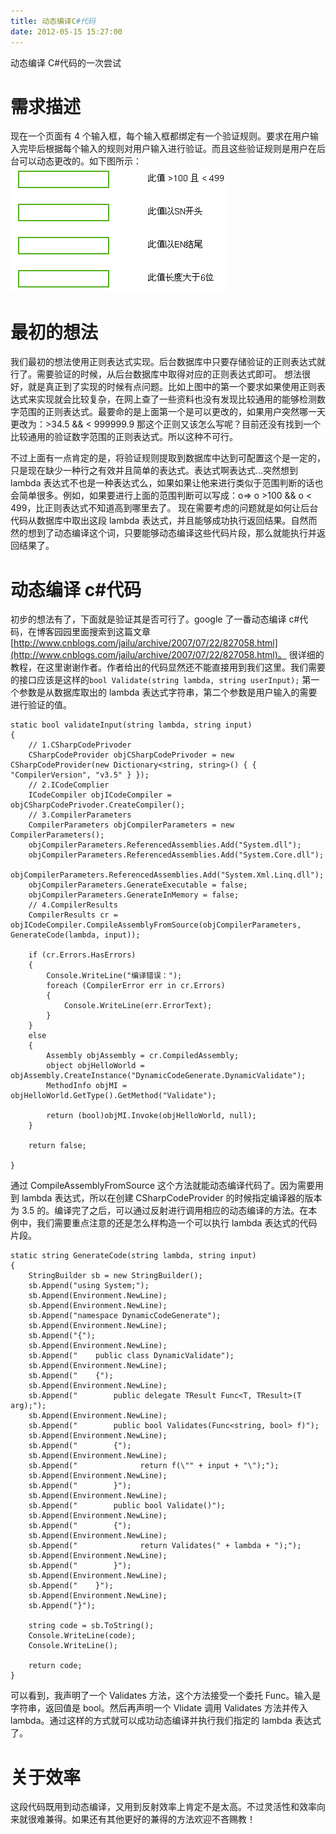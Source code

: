 ```yaml
---
title: 动态编译C#代码
date: 2012-05-15 15:27:00
---
```


动态编译 C#代码的一次尝试

# 需求描述

现在一个页面有 4 个输入框，每个输入框都绑定有一个验证规则。要求在用户输入完毕后根据每个输入的规则对用户输入进行验证。而且这些验证规则是用户在后台可以动态更改的。如下图所示：
<img src="/Images/validate-user-input-by-dynamic-compling-code/1.png"/>

# 最初的想法

我们最初的想法使用正则表达式实现。后台数据库中只要存储验证的正则表达式就行了。需要验证的时候，从后台数据库中取得对应的正则表达式即可。
想法很好，就是真正到了实现的时候有点问题。比如上图中的第一个要求如果使用正则表达式来实现就会比较复杂，在网上查了一些资料也没有发现比较通用的能够检测数字范围的正则表达式。最要命的是上面第一个是可以更改的，如果用户突然哪一天更改为：>34.5 && < 999999.9 那这个正则又该怎么写呢？目前还没有找到一个比较通用的验证数字范围的正则表达式。所以这种不可行。

不过上面有一点肯定的是，将验证规则提取到数据库中达到可配置这个是一定的，只是现在缺少一种行之有效并且简单的表达式。表达式啊表达式...突然想到 lambda 表达式不也是一种表达式么，如果如果让他来进行类似于范围判断的话也会简单很多。例如，如果要进行上面的范围判断可以写成：o=> o >100 && o < 499，比正则表达式不知道高到哪里去了。
现在需要考虑的问题就是如何让后台代码从数据库中取出这段 lambda 表达式，并且能够成功执行返回结果。自然而然的想到了动态编译这个词，只要能够动态编译这些代码片段，那么就能执行并返回结果了。

# 动态编译 c#代码

初步的想法有了，下面就是验证其是否可行了。google 了一番动态编译 c#代码，在博客园园里面搜索到这篇文章[http://www.cnblogs.com/jailu/archive/2007/07/22/827058.html](http://www.cnblogs.com/jailu/archive/2007/07/22/827058.html)。
很详细的教程，在这里谢谢作者。作者给出的代码显然还不能直接用到我们这里。我们需要的接口应该是这样的`bool Validate(string lambda, string userInput);` 第一个参数是从数据库取出的 lambda 表达式字符串，第二个参数是用户输入的需要进行验证的值。

```
static bool validateInput(string lambda, string input)
{
    // 1.CSharpCodePrivoder
    CSharpCodeProvider objCSharpCodePrivoder = new CSharpCodeProvider(new Dictionary<string, string>() { { "CompilerVersion", "v3.5" } });
    // 2.ICodeComplier
    ICodeCompiler objICodeCompiler = objCSharpCodePrivoder.CreateCompiler();
    // 3.CompilerParameters
    CompilerParameters objCompilerParameters = new CompilerParameters();
    objCompilerParameters.ReferencedAssemblies.Add("System.dll");
    objCompilerParameters.ReferencedAssemblies.Add("System.Core.dll");
    objCompilerParameters.ReferencedAssemblies.Add("System.Xml.Linq.dll");
    objCompilerParameters.GenerateExecutable = false;
    objCompilerParameters.GenerateInMemory = false;
    // 4.CompilerResults
    CompilerResults cr = objICodeCompiler.CompileAssemblyFromSource(objCompilerParameters, GenerateCode(lambda, input));

    if (cr.Errors.HasErrors)
    {
        Console.WriteLine("编译错误：");
        foreach (CompilerError err in cr.Errors)
        {
            Console.WriteLine(err.ErrorText);
        }
    }
    else
    {
        Assembly objAssembly = cr.CompiledAssembly;
        object objHelloWorld = objAssembly.CreateInstance("DynamicCodeGenerate.DynamicValidate");
        MethodInfo objMI = objHelloWorld.GetType().GetMethod("Validate");

        return (bool)objMI.Invoke(objHelloWorld, null);
    }

    return false;

}
```

通过 CompileAssemblyFromSource 这个方法就能动态编译代码了。因为需要用到 lambda 表达式，所以在创建 CSharpCodeProvider 的时候指定编译器的版本为 3.5 的。编译完了之后，可以通过反射进行调用相应的动态编译的方法。在本例中，我们需要重点注意的还是怎么样构造一个可以执行 lambda 表达式的代码片段。

```
static string GenerateCode(string lambda, string input)
{
    StringBuilder sb = new StringBuilder();
    sb.Append("using System;");
    sb.Append(Environment.NewLine);
    sb.Append(Environment.NewLine);
    sb.Append("namespace DynamicCodeGenerate");
    sb.Append(Environment.NewLine);
    sb.Append("{");
    sb.Append(Environment.NewLine);
    sb.Append("    public class DynamicValidate");
    sb.Append(Environment.NewLine);
    sb.Append("    {");
    sb.Append(Environment.NewLine);
    sb.Append("        public delegate TResult Func<T, TResult>(T arg);");
    sb.Append(Environment.NewLine);
    sb.Append("        public bool Validates(Func<string, bool> f)");
    sb.Append(Environment.NewLine);
    sb.Append("        {");
    sb.Append(Environment.NewLine);
    sb.Append("              return f(\"" + input + "\");");
    sb.Append(Environment.NewLine);
    sb.Append("        }");
    sb.Append(Environment.NewLine);
    sb.Append("        public bool Validate()");
    sb.Append(Environment.NewLine);
    sb.Append("        {");
    sb.Append(Environment.NewLine);
    sb.Append("              return Validates(" + lambda + ");");
    sb.Append(Environment.NewLine);
    sb.Append("        }");
    sb.Append(Environment.NewLine);
    sb.Append("    }");
    sb.Append(Environment.NewLine);
    sb.Append("}");

    string code = sb.ToString();
    Console.WriteLine(code);
    Console.WriteLine();

    return code;
}
```

可以看到，我声明了一个 Validates 方法，这个方法接受一个委托 Func。输入是字符串，返回值是 bool。然后再声明一个 Vlidate 调用 Validates 方法并传入 lambda。通过这样的方式就可以成功动态编译并执行我们指定的 lambda 表达式了。

# 关于效率

这段代码既用到动态编译，又用到反射效率上肯定不是太高。不过灵活性和效率向来就很难兼得。如果还有其他更好的兼得的方法欢迎不吝赐教！
